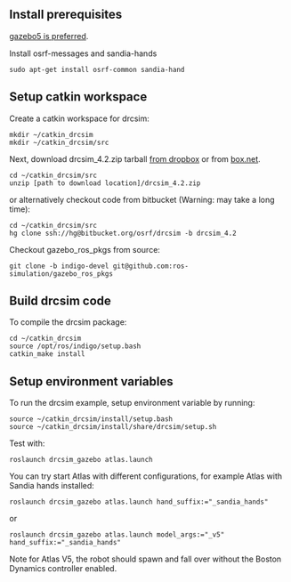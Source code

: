 ## Install prerequisites

[gazebo5 is preferred](http://gazebosim.org/tutorials?tut=install_ubuntu&ver=5.0&cat=install).


Install osrf-messages and sandia-hands

~~~
sudo apt-get install osrf-common sandia-hand
~~~

## Setup catkin workspace

Create a catkin workspace for drcsim:
~~~
mkdir ~/catkin_drcsim
mkdir ~/catkin_drcsim/src
~~~

Next, download drcsim_4.2.zip tarball [from dropbox](https://www.dropbox.com/s/h76mpt4smi5a76x/drcsim_4.2.zip?dl=0) or from [box.net](https://app.box.com/files/0/f/0/1/f_30396417153).

~~~
cd ~/catkin_drcsim/src
unzip [path to download location]/drcsim_4.2.zip
~~~

or alternatively checkout code from bitbucket (Warning: may take a long time):

~~~
cd ~/catkin_drcsim/src
hg clone ssh://hg@bitbucket.org/osrf/drcsim -b drcsim_4.2
~~~

Checkout gazebo_ros_pkgs from source:
~~~
git clone -b indigo-devel git@github.com:ros-simulation/gazebo_ros_pkgs
~~~

## Build drcsim code

To compile the drcsim package:
~~~
cd ~/catkin_drcsim
source /opt/ros/indigo/setup.bash
catkin_make install
~~~

## Setup environment variables

To run the drcsim example, setup environment variable by running:
~~~
source ~/catkin_drcsim/install/setup.bash
source ~/catkin_drcsim/install/share/drcsim/setup.sh
~~~

Test with:

~~~
roslaunch drcsim_gazebo atlas.launch
~~~

You can try start Atlas with different configurations, for example Atlas with Sandia hands installed:

~~~
roslaunch drcsim_gazebo atlas.launch hand_suffix:="_sandia_hands"
~~~

or

~~~
roslaunch drcsim_gazebo atlas.launch model_args:="_v5" hand_suffix:="_sandia_hands"
~~~
Note for Atlas V5, the robot should spawn and fall over without the Boston Dynamics controller enabled.
